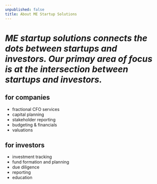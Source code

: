 ```yaml
---
unpublished: false
title: About ME Startup Solutions
---
```

# *ME startup solutions connects the dots between startups and investors.  Our primay area of focus is at the intersection between startups and investors.*  

## for companies

* fractional CFO services
* capital planning
* stakeholder reporting
* budgeting & financials
* valuations

## for investors

* investment tracking
* fund formation and planning
* due diligence
* reporting
* education

<!--EndFragment-->